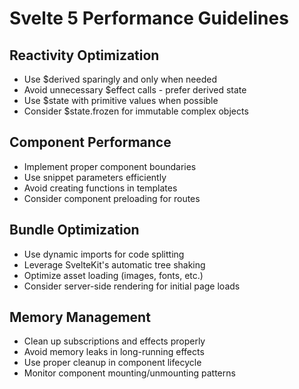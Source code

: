 # Svelte 5 Performance Guidelines

## Reactivity Optimization
- Use $derived sparingly and only when needed
- Avoid unnecessary $effect calls - prefer derived state
- Use $state with primitive values when possible
- Consider $state.frozen for immutable complex objects

## Component Performance
- Implement proper component boundaries
- Use snippet parameters efficiently
- Avoid creating functions in templates
- Consider component preloading for routes

## Bundle Optimization
- Use dynamic imports for code splitting
- Leverage SvelteKit's automatic tree shaking
- Optimize asset loading (images, fonts, etc.)
- Consider server-side rendering for initial page loads

## Memory Management
- Clean up subscriptions and effects properly
- Avoid memory leaks in long-running effects
- Use proper cleanup in component lifecycle
- Monitor component mounting/unmounting patterns
